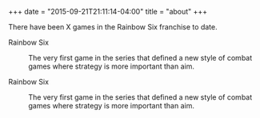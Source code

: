 +++
date = "2015-09-21T21:11:14-04:00"
title = "about"
+++

There have been X games in the Rainbow Six franchise to date.

<dl>Rainbow Six</dl>
<dd>The very first game in the series that defined a new style of combat games where strategy is more important than aim.</dd>

<dl>Rainbow Six</dl>
<dd>The very first game in the series that defined a new style of combat games where strategy is more important than aim.</dd>
